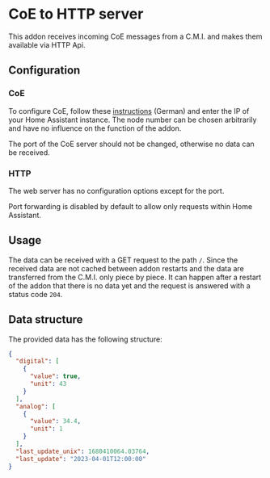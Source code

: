 # CoE to HTTP server

This addon receives incoming CoE messages from a C.M.I. and makes them available via HTTP Api.

## Configuration

### CoE

To configure CoE, follow these [instructions](https://wiki.fhem.de/wiki/CanOverEthernet) (German) and enter the IP of your Home Assistant instance. The node number can be chosen arbitrarily and have no influence on the function of the addon.

The port of the CoE server should not be changed, otherwise no data can be received.

### HTTP

The web server has no configuration options except for the port.

Port forwarding is disabled by default to allow only requests within Home Assistant.

## Usage

The data can be received with a GET request to the path `/`. Since the received data are not cached between addon restarts and the data are transferred from the C.M.I. only piece by piece. It can happen after a restart of the addon that there is no data yet and the request is answered with a status code `204`.

## Data structure

The provided data has the following structure:

```json
{
  "digital": [
    {
      "value": true,
      "unit": 43
    }
  ],
  "analog": [
    {
      "value": 34.4,
      "unit": 1
    }
  ],
  "last_update_unix": 1680410064.03764,
  "last_update": "2023-04-01T12:00:00"
}


```
